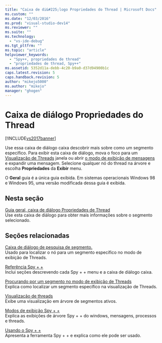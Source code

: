 ```yaml
---
title: "Caixa de di&#225;logo Propriedades do Thread | Microsoft Docs"
ms.custom: ""
ms.date: "12/03/2016"
ms.prod: "visual-studio-dev14"
ms.reviewer: ""
ms.suite: ""
ms.technology: 
  - "vs-ide-debug"
ms.tgt_pltfrm: ""
ms.topic: "article"
helpviewer_keywords: 
  - "Spy++, propriedades de thread"
  - "propriedades de thread, Spy++"
ms.assetid: 5352d11a-debb-4c20-b9a0-d37d94900b1c
caps.latest.revision: 5
caps.handback.revision: 5
author: "mikejo5000"
ms.author: "mikejo"
manager: "ghogen"
---
```

# Caixa de di&#225;logo Propriedades do Thread
[!INCLUDE[vs2017banner](../code-quality/includes/vs2017banner.md)]

Use essa caixa de diálogo caixa descobrir mais sobre como um segmento específico.  Para exibir esta caixa de diálogo, mova o foco para um  [Visualização de Threads](../debugger/threads-view.md) janela ou abrir  [o modo de exibição de mensagens](../debugger/messages-view.md) e expandir uma mensagem.  Selecione qualquer nó do thread na árvore e escolha  **Propriedades** da  **Exibir** menu.  
  
 O  **Geral** guia é a única guia exibida.  Em sistemas operacionais Windows 98 e Windows 95, uma versão modificada dessa guia é exibida.  
  
## Nesta seção  
 [Guia geral, caixa de diálogo Propriedades de Thread](../debugger/general-tab-thread-properties-dialog-box.md)  
 Use esta caixa de diálogo para obter mais informações sobre o segmento selecionado.  
  
## Seções relacionadas  
 [Caixa de diálogo de pesquisa de segmento.](../debugger/thread-search-dialog-box.md)  
 Usado para localizar o nó para um segmento específico no modo de exibição de Threads.  
  
 [Referência Spy \+ \+](../debugger/spy-increment-reference.md)  
 Inclui seções descrevendo cada Spy \+ \+ menu e a caixa de diálogo caixa.  
  
 [Procurando por um segmento no modo de exibição de Threads](../debugger/how-to-search-for-a-thread-in-threads-view.md)  
 Explica como localizar um segmento específico na visualização de Threads.  
  
 [Visualização de threads](../debugger/threads-view.md)  
 Exibe uma visualização em árvore de segmentos ativos.  
  
 [Modos de exibição Spy \+ \+](../debugger/spy-increment-views.md)  
 Explica as exibições de árvore Spy \+ \+ do windows, mensagens, processos e threads.  
  
 [Usando o Spy \+ \+](../debugger/using-spy-increment.md)  
 Apresenta a ferramenta Spy \+ \+ e explica como ele pode ser usado.